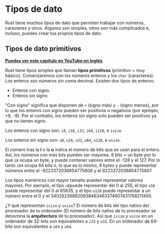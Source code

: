 # Tipos de dato

Rust tiene muchos tipos de dato que permiten trabajar con números, caracteres y otros. Algunos son simples, otros son más complicados e, incluso, puedes crear tus propios tipos de dato.

## Tipos de dato primitivos
**[Puedes ver este capítulo en YouTube en inglés](https://youtu.be/OxTPU5UGMhs)**

Rust tiene tipos simples que llaman **tipos primitivos** (primitivo = muy básico). Comenzaremos con los números enteros y los `char` (caracteres). Los enteros son números sin coma decimal. Existen dos tipos de enteros:

- Enteros con signo.
- Enteros sin signo.

"Con signo" significa que disponen de `+` (signo más) y `-` (signo menos), por lo que los enteros con signo pueden ser positivos o negativos (por ejemplo, +8, -8). Por el contratio, los enteros sin signo solo pueden ser positivos ya que no tienen signo.

Los enteros con signo son: `i8`, `i16`, `i32`, `i64`, `i128`, e `isize`.

Los enteros sin signo son: `u8`, `u16`, `u32`, `u64`, `u128`, e `usize`.

El número tras la **i** o la **u** indica el número de bits que se usan para el entero. Así, los números con más bits pueden ser mayores. 8 bits = un byte por lo que `i8` ocupa un byte, y puede contener valores entre el -128 y el 127. Por lo tanto `i64` ocupa 64 bits o, lo que es lo mismo, 8 bytes y puede representar números entre el -9223372036854775808 y el 9223372036854775807.

Los tipos numéricos con mayor tamaño pueden representar valores mayores. Por ejemplo, el tipo `u8`puede representar del 0 al 255, el tipo `u16` puede representar del 0 al 65635, y el tipo `u128` puede representar a un número entre el 0 y el 340282366920938463463374607431768211455.

¿Y qué representan `isize` y `usize`? El número de bits del tipo nativo del procesador de tu ordenador (El número de bits nativo de tu procesador se denomina la **arquitectura** de tu procesador). Así que `isize` y `usize` en un ordenador de 32-bits son equivalentes a `i32` y `u32`. En un ordenador de 64-bits son equivalentes a `i64` y `u64`.